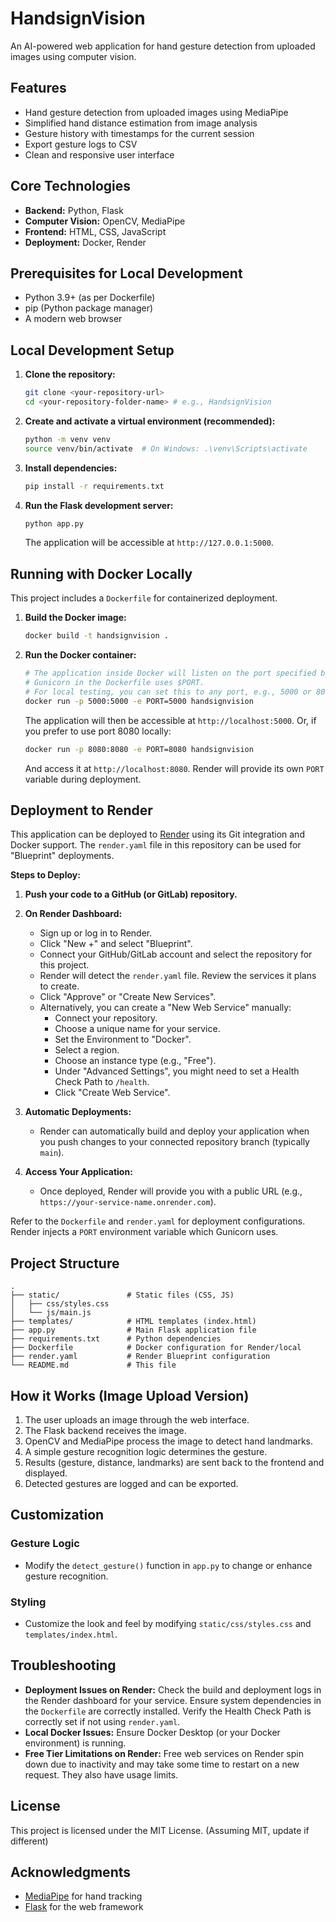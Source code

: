 # HandsignVision

An AI-powered web application for hand gesture detection from uploaded images using computer vision.

## Features

- Hand gesture detection from uploaded images using MediaPipe
- Simplified hand distance estimation from image analysis
- Gesture history with timestamps for the current session
- Export gesture logs to CSV
- Clean and responsive user interface

## Core Technologies

- **Backend:** Python, Flask
- **Computer Vision:** OpenCV, MediaPipe
- **Frontend:** HTML, CSS, JavaScript
- **Deployment:** Docker, Render

## Prerequisites for Local Development

- Python 3.9+ (as per Dockerfile)
- pip (Python package manager)
- A modern web browser

## Local Development Setup

1.  **Clone the repository:**
    ```bash
    git clone <your-repository-url>
    cd <your-repository-folder-name> # e.g., HandsignVision
    ```

2.  **Create and activate a virtual environment (recommended):**
    ```bash
    python -m venv venv
    source venv/bin/activate  # On Windows: .\venv\Scripts\activate
    ```

3.  **Install dependencies:**
    ```bash
    pip install -r requirements.txt
    ```

4.  **Run the Flask development server:**
    ```bash
    python app.py
    ```
    The application will be accessible at `http://127.0.0.1:5000`.

## Running with Docker Locally

This project includes a `Dockerfile` for containerized deployment.

1.  **Build the Docker image:**
    ```bash
    docker build -t handsignvision .
    ```

2.  **Run the Docker container:**
    ```bash
    # The application inside Docker will listen on the port specified by the PORT env var.
    # Gunicorn in the Dockerfile uses $PORT.
    # For local testing, you can set this to any port, e.g., 5000 or 8080.
    docker run -p 5000:5000 -e PORT=5000 handsignvision
    ```
    The application will then be accessible at `http://localhost:5000`.
    Or, if you prefer to use port 8080 locally:
    ```bash
    docker run -p 8080:8080 -e PORT=8080 handsignvision
    ```
    And access it at `http://localhost:8080`. Render will provide its own `PORT` variable during deployment.

## Deployment to Render

This application can be deployed to [Render](https://render.com/) using its Git integration and Docker support. The `render.yaml` file in this repository can be used for "Blueprint" deployments.

**Steps to Deploy:**

1.  **Push your code to a GitHub (or GitLab) repository.**

2.  **On Render Dashboard:**
    *   Sign up or log in to Render.
    *   Click "New +" and select "Blueprint".
    *   Connect your GitHub/GitLab account and select the repository for this project.
    *   Render will detect the `render.yaml` file. Review the services it plans to create.
    *   Click "Approve" or "Create New Services".
    *   Alternatively, you can create a "New Web Service" manually:
        *   Connect your repository.
        *   Choose a unique name for your service.
        *   Set the Environment to "Docker".
        *   Select a region.
        *   Choose an instance type (e.g., "Free").
        *   Under "Advanced Settings", you might need to set a Health Check Path to `/health`.
        *   Click "Create Web Service".

3.  **Automatic Deployments:**
    *   Render can automatically build and deploy your application when you push changes to your connected repository branch (typically `main`).

4.  **Access Your Application:**
    *   Once deployed, Render will provide you with a public URL (e.g., `https://your-service-name.onrender.com`).

Refer to the `Dockerfile` and `render.yaml` for deployment configurations. Render injects a `PORT` environment variable which Gunicorn uses.

## Project Structure

```
.
├── static/               # Static files (CSS, JS)
│   ├── css/styles.css
│   └── js/main.js
├── templates/            # HTML templates (index.html)
├── app.py                # Main Flask application file
├── requirements.txt      # Python dependencies
├── Dockerfile            # Docker configuration for Render/local
├── render.yaml           # Render Blueprint configuration
└── README.md             # This file
```

## How it Works (Image Upload Version)

1.  The user uploads an image through the web interface.
2.  The Flask backend receives the image.
3.  OpenCV and MediaPipe process the image to detect hand landmarks.
4.  A simple gesture recognition logic determines the gesture.
5.  Results (gesture, distance, landmarks) are sent back to the frontend and displayed.
6.  Detected gestures are logged and can be exported.

## Customization

### Gesture Logic
- Modify the `detect_gesture()` function in `app.py` to change or enhance gesture recognition.

### Styling
- Customize the look and feel by modifying `static/css/styles.css` and `templates/index.html`.

## Troubleshooting

- **Deployment Issues on Render:** Check the build and deployment logs in the Render dashboard for your service. Ensure system dependencies in the `Dockerfile` are correctly installed. Verify the Health Check Path is correctly set if not using `render.yaml`.
- **Local Docker Issues:** Ensure Docker Desktop (or your Docker environment) is running.
- **Free Tier Limitations on Render:** Free web services on Render spin down due to inactivity and may take some time to restart on a new request. They also have usage limits.

## License

This project is licensed under the MIT License. (Assuming MIT, update if different)

## Acknowledgments

- [MediaPipe](https://mediapipe.dev/) for hand tracking
- [Flask](https://flask.palletsprojects.com/) for the web framework
```
